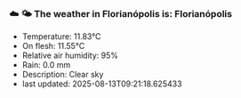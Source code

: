 ### ☁️ 🌤️  The weather in Florianópolis is: Florianópolis

- Temperature: 11.83°C
- On flesh: 11.55°C
- Relative air humidity: 95%
- Rain: 0.0 mm
- Description: Clear sky
- last updated: 2025-08-13T09:21:18.625433
